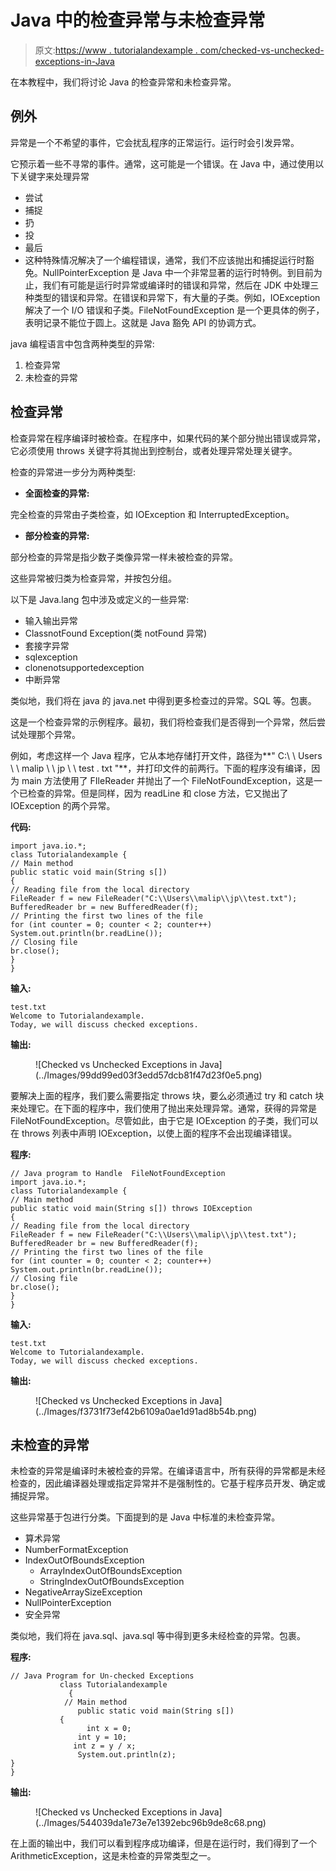 # Java 中的检查异常与未检查异常

> 原文:[https://www . tutorialandexample . com/checked-vs-unchecked-exceptions-in-Java](https://www.tutorialandexample.com/checked-vs-unchecked-exceptions-in-java)

在本教程中，我们将讨论 Java 的检查异常和未检查异常。

## 例外

异常是一个不希望的事件，它会扰乱程序的正常运行。运行时会引发异常。

它预示着一些不寻常的事件。通常，这可能是一个错误。在 Java 中，通过使用以下关键字来处理异常

*   尝试
*   捕捉
*   扔
*   投
*   最后
*   这种特殊情况解决了一个编程错误，通常，我们不应该抛出和捕捉运行时豁免。NullPointerException 是 Java 中一个非常显著的运行时特例。到目前为止，我们有可能是运行时异常或编译时的错误和异常，然后在 JDK 中处理三种类型的错误和异常。在错误和异常下，有大量的子类。例如，IOException 解决了一个 I/O 错误和子类。FileNotFoundException 是一个更具体的例子，表明记录不能位于圆上。这就是 Java 豁免 API 的协调方式。

java 编程语言中包含两种类型的异常:

1.  检查异常
2.  未检查的异常

## 检查异常

检查异常在程序编译时被检查。在程序中，如果代码的某个部分抛出错误或异常，它必须使用 throws 关键字将其抛出到控制台，或者处理异常处理关键字。

检查的异常进一步分为两种类型:

*   **全面检查的异常:**

完全检查的异常由子类检查，如 IOException 和 InterruptedException。

*   **部分检查的异常:**

部分检查的异常是指少数子类像异常一样未被检查的异常。

这些异常被归类为检查异常，并按包分组。

以下是 Java.lang 包中涉及或定义的一些异常:

*   输入输出异常
*   ClassnotFound Exception(类 notFound 异常)
*   套接字异常
*   sqlexception
*   clonenotsupportedexception
*   中断异常

类似地，我们将在 java 的 java.net 中得到更多检查过的异常。SQL 等。包裹。

这是一个检查异常的示例程序。最初，我们将检查我们是否得到一个异常，然后尝试处理那个异常。

例如，考虑这样一个 Java 程序，它从本地存储打开文件，路径为**" C:\ \ Users \ \ malip \ \ jp \ \ test . txt "**，并打印文件的前两行。下面的程序没有编译，因为 main 方法使用了 FIleReader 并抛出了一个 FileNotFoundException，这是一个已检查的异常。但是同样，因为 readLine 和 close 方法，它又抛出了 IOException 的两个异常。

**代码:**

```
import java.io.*;
class Tutorialandexample {
// Main method
public static void main(String s[]) 
{
// Reading file from the local directory
FileReader f = new FileReader("C:\\Users\\malip\\jp\\test.txt");
BufferedReader br = new BufferedReader(f);
// Printing the first two lines of the file 
for (int counter = 0; counter < 2; counter++)
System.out.println(br.readLine());
// Closing file 
br.close();
}
} 
```

**输入:**

```
test.txt
Welcome to Tutorialandexample.
Today, we will discuss checked exceptions. 
```

**输出:**

<figure class="wp-block-image">![Checked vs Unchecked Exceptions in Java](../Images/99dd99ed03f3edd57dcb81f47d23f0e5.png)</figure>

要解决上面的程序，我们要么需要指定 throws 块，要么必须通过 try 和 catch 块来处理它。在下面的程序中，我们使用了抛出来处理异常。通常，获得的异常是 FileNotFoundException。尽管如此，由于它是 IOException 的子类，我们可以在 throws 列表中声明 IOException，以使上面的程序不会出现编译错误。

**程序:**

```
// Java program to Handle  FileNotFoundException 
import java.io.*;
class Tutorialandexample {
// Main method
public static void main(String s[]) throws IOException 
{
// Reading file from the local directory
FileReader f = new FileReader("C:\\Users\\malip\\jp\\test.txt");
BufferedReader br = new BufferedReader(f);
// Printing the first two lines of the file 
for (int counter = 0; counter < 2; counter++)
System.out.println(br.readLine());
// Closing file 
br.close();
}
} 
```

**输入:**

```
test.txt
Welcome to Tutorialandexample.
Today, we will discuss checked exceptions.
```

**输出:**

<figure class="wp-block-image">![Checked vs Unchecked Exceptions in Java](../Images/f3731f73ef42b6109a0ae1d91ad8b54b.png)</figure>

## 未检查的异常

未检查的异常是编译时未被检查的异常。在编译语言中，所有获得的异常都是未经检查的，因此编译器处理或指定异常并不是强制性的。它基于程序员开发、确定或捕捉异常。

这些异常基于包进行分类。下面提到的是 Java 中标准的未检查异常。

*   算术异常
*   NumberFormatException
*   IndexOutOfBoundsException
    *   ArrayIndexOutOfBoundsException
    *   StringIndexOutOfBoundsException
*   NegativeArraySizeException
*   NullPointerException
*   安全异常

类似地，我们将在 java.sql、java.sql 等中得到更多未经检查的异常。包裹。

**程序:**

```
// Java Program for Un-checked Exceptions
           class Tutorialandexample
             {
            // Main method
               public static void main(String s[])
           {
                 int x = 0;
               int y = 10;
              int z = y / x;
               System.out.println(z);
}
}
```

**输出:**

<figure class="wp-block-image">![Checked vs Unchecked Exceptions in Java](../Images/544039da1e73e7e1392ebc96b9de8c68.png)</figure>

在上面的输出中，我们可以看到程序成功编译，但是在运行时，我们得到了一个 ArithmeticException，这是未检查的异常类型之一。